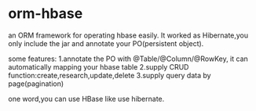 # orm-hbase
an ORM framework for operating hbase easily. It worked as Hibernate,you only include the jar and annotate your PO(persistent object).

some features:
1.annotate the PO with @Table/@Column/@RowKey, it can automatically mapping your hbase table
2.supply CRUD function:create,research,update,delete
3.supply query data by page(pagination)

one word,you can use HBase like use hibernate.
